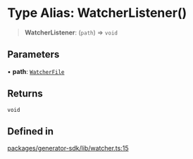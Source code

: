 # Type Alias: WatcherListener()

> **WatcherListener**: (`path`) => `void`

## Parameters

• **path**: [`WatcherFile`](../interfaces/WatcherFile.md)

## Returns

`void`

## Defined in

[packages/generator-sdk/lib/watcher.ts:15](https://github.com/andreisergiu98/baeta/blob/e352a1ec749c5b23df693f5f8373ac0b75347349/packages/generator-sdk/lib/watcher.ts#L15)
